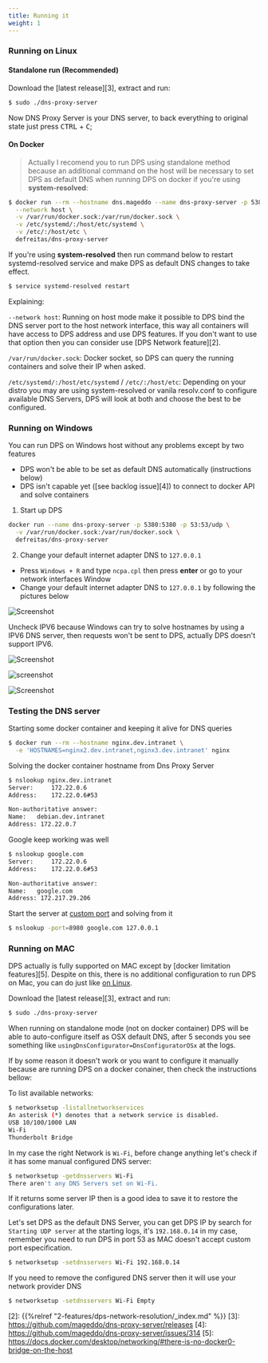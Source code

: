 ```yaml
---
title: Running it
weight: 1
---
```


### Running on Linux

#### Standalone run (Recommended)

Download the [latest release][3], extract and run:
```bash
$ sudo ./dns-proxy-server
```
Now DNS Proxy Server is your DNS server, to back everything to original state just press <kbd>CTRL</kbd> + <kbd>C</kbd>;

#### On Docker

> Actually I recomend you to run DPS using standalone method because an additional command on the host
will be necessary to set DPS as default DNS
when running DPS on docker if you're using **system-resolved**:

```bash
$ docker run --rm --hostname dns.mageddo --name dns-proxy-server -p 5380:5380 \
  --network host \
  -v /var/run/docker.sock:/var/run/docker.sock \
  -v /etc/systemd/:/host/etc/systemd \
  -v /etc/:/host/etc \
  defreitas/dns-proxy-server
```

If you're using **system-resolved** then run command below to restart systemd-resolved service
and make DPS as default DNS changes to take effect.

```bash
$ service systemd-resolved restart
```

Explaining: 

`--network host`: Running on host mode make it possible to DPS bind the 
DNS server port to the host network interface, this way all containers will have access to DPS address 
and use DPS features. 
If you don't want to use that option then you can consider use [DPS Network feature][2].

`/var/run/docker.sock`: Docker socket, so DPS can query the running containers and solve their IP when asked.

`/etc/systemd/:/host/etc/systemd` / `/etc/:/host/etc`: Depending on your distro you may are using system-resolved or 
vanila resolv.conf to configure available DNS Servers, DPS will look at both and choose the best to be configured.

### Running on Windows

You can run DPS on Windows host without any problems except by two features

* DPS won't be able to be set as default DNS automatically (instructions below)
* DPS isn't capable yet ([see backlog issue][4]) to connect to docker API and solve containers 

1. Start up DPS
```bash
docker run --name dns-proxy-server -p 5380:5380 -p 53:53/udp \
  -v /var/run/docker.sock:/var/run/docker.sock \ 
  defreitas/dns-proxy-server
```

2. Change your default internet adapter DNS to `127.0.0.1`

* Press `Windows + R` and type `ncpa.cpl` then press **enter** or go to your network interfaces Window
* Change your default internet adapter DNS to `127.0.0.1` by following the 
pictures below

![Screenshot](https://i.imgur.com/UAVUgLf.png?width=10pc&classes=shadow)

Uncheck IPV6 because Windows can try to solve hostnames by using a IPV6 DNS server,
then requests won't be sent to DPS, actually DPS doesn't support IPV6.

![Screenshot](https://i.imgur.com/DGPdFRD.png?width=10pc&classes=shadow)

![screenshot](https://i.imgur.com/EcZF6mG.png?width=10pc&classes=shadow)

![Screenshot](https://i.imgur.com/0bxASqd.png?width=10pc&classes=shadow)

### Testing the DNS server

Starting some docker container and keeping it alive for DNS queries

```bash
$ docker run --rm --hostname nginx.dev.intranet \
  -e 'HOSTNAMES=nginx2.dev.intranet,nginx3.dev.intranet' nginx
```

Solving the docker container hostname from Dns Proxy Server

```bash
$ nslookup nginx.dev.intranet
Server:		172.22.0.6
Address:	172.22.0.6#53

Non-authoritative answer:
Name:	debian.dev.intranet
Address: 172.22.0.7
```

Google keep working was well

```bash
$ nslookup google.com
Server:		172.22.0.6
Address:	172.22.0.6#53

Non-authoritative answer:
Name:	google.com
Address: 172.217.29.206
```

Start the server at [custom port](#configure-your-dns) and solving from it

```bash
$ nslookup -port=8980 google.com 127.0.0.1
```

### Running on MAC

DPS actually is fully supported on MAC except by [docker limitation features][5]. Despite on this,
there is no additional configuration to run DPS on Mac, you can do just like [on Linux](#running-on-linux).

Download the [latest release][3], extract and run:
```bash
$ sudo ./dns-proxy-server
```

When running on standalone mode (not on docker container) DPS will be able to auto-configure itself as OSX default DNS, 
after 5 seconds you see something like `usingDnsConfigurator=DnsConfiguratorOSx` at the logs.

If by some reason it doesn't work or you want to configure it manually because are running DPS on a docker conainer,
then check the instructions bellow: 

To list available networks:
```bash
$ networksetup -listallnetworkservices
An asterisk (*) denotes that a network service is disabled.
USB 10/100/1000 LAN
Wi-Fi
Thunderbolt Bridge
```
In my case the right Network is `Wi-Fi`, before change anything let's check if it has some manual
configured DNS server:
```bash
$ networksetup -getdnsservers Wi-Fi
There aren't any DNS Servers set on Wi-Fi. 
```
If it returns some server IP then is a good idea to save it to restore the configurations later.

Let's set DPS as the default DNS Server, you can get DPS IP by search for `Starting UDP server` at the starting logs,
it's `192.168.0.14` in my case, remember you need to run DPS in port 53 as MAC doesn't accept custom port especification.

```bash
$ networksetup -setdnsservers Wi-Fi 192.168.0.14
```

If you need to remove the configured DNS server then it will use your network provider DNS
```bash
$ networksetup -setdnsservers Wi-Fi Empty
```

[1]: https://imgur.com/a/LlDH8AM
[2]: {{%relref "2-features/dps-network-resolution/_index.md" %}}
[3]: https://github.com/mageddo/dns-proxy-server/releases
[4]: https://github.com/mageddo/dns-proxy-server/issues/314
[5]: https://docs.docker.com/desktop/networking/#there-is-no-docker0-bridge-on-the-host
